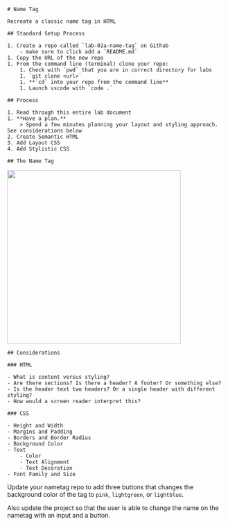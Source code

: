 ```
# Name Tag

Recreate a classic name tag in HTML

## Standard Setup Process

1. Create a repo called `lab-02a-name-tag` on Github
    - make sure to click add a `README.md`
1. Copy the URL of the new repo
1. From the command line (terminal) clone your repo:
    1. Check with `pwd` that you are in correct directory for labs
    1. `git clone <url>`
    1. **`cd` into your repo from the command line**
    1. Launch vscode with `code .`

## Process

1. Read through this entire lab document
1. **Have a plan.** 
    > Spend a few minutes planning your layout and styling approach. See considerations below
2. Create Semantic HTML
3. Add Layout CSS
4. Add Stylistic CSS

## The Name Tag
```
<img src="https://user-images.githubusercontent.com/478864/77445954-f6c20600-6daa-11ea-80ea-d7bc770ca81b.png" width="400px">

```
## Considerations

### HTML

- What is content versus styling?
- Are there sections? Is there a header? A footer? Or something else?
- Is the header text two headers? Or a single header with different styling?
- How would a screen reader interpret this?

### CSS

- Height and Width
- Margins and Padding
- Borders and Border Radius
- Background Color
- Text 
    - Color
    - Text Alignment
    - Text Decoration
- Font Family and Size
```

Update your nametag repo to add three buttons that changes the background color of the tag to `pink`, `lightgreen`, or `lightblue`.

Also update the project so that the user is able to change the name on the nametag with an input and a button.
